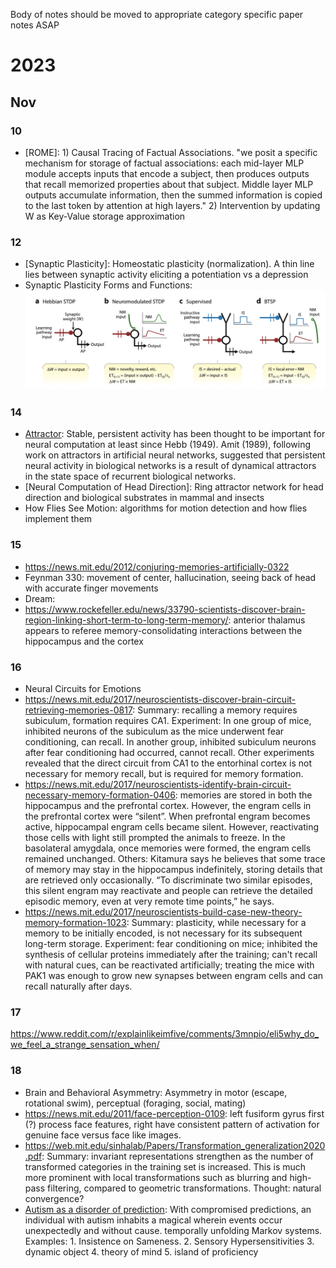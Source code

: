 Body of notes should be moved to appropriate category specific paper notes ASAP

# 2023
## Nov
### 10
- [ROME]: 1) Causal Tracing of Factual Associations. "we posit a specific mechanism for storage of factual associations: each mid-layer MLP module accepts inputs that encode a subject, then produces outputs that recall memorized properties about that subject. Middle layer MLP outputs accumulate information, then the summed information is copied to the last token by attention at high layers." 2) Intervention by updating W as Key-Value storage approximation
### 12
- [Synaptic Plasticity]: Homeostatic plasticity (normalization). A thin line lies between synaptic activity eliciting a potentiation vs a depression
- Synaptic Plasticity Forms and Functions: ![](/images/SP-review-1.png)
### 14
- [Attractor](http://www.scholarpedia.org/article/Attractor_network): Stable, persistent activity has been thought to be important for neural computation at least since Hebb (1949). Amit (1989), following work on attractors in artificial neural networks, suggested that persistent neural activity in biological networks is a result of dynamical attractors in the state space of recurrent biological networks.
- [Neural Computation of Head Direction]: Ring attractor network for head direction and biological substrates in mammal and insects
- How Flies See Motion: algorithms for motion detection and how flies implement them

### 15
- https://news.mit.edu/2012/conjuring-memories-artificially-0322
- Feynman 330: movement of center, hallucination, seeing back of head with accurate finger movements
- Dream: 
- https://www.rockefeller.edu/news/33790-scientists-discover-brain-region-linking-short-term-to-long-term-memory/: anterior thalamus appears to referee memory-consolidating interactions between the hippocampus and the cortex

### 16
- Neural Circuits for Emotions
- https://news.mit.edu/2017/neuroscientists-discover-brain-circuit-retrieving-memories-0817: Summary: recalling a memory requires subiculum, formation requires CA1. Experiment: In one group of mice, inhibited neurons of the subiculum as the mice underwent fear conditioning, can recall. In another group, inhibited subiculum neurons after fear conditioning had occurred, cannot recall. Other experiments revealed that the direct circuit from CA1 to the entorhinal cortex is not necessary for memory recall, but is required for memory formation.
- https://news.mit.edu/2017/neuroscientists-identify-brain-circuit-necessary-memory-formation-0406: memories are stored in both the hippocampus and the prefrontal cortex. However, the engram cells in the prefrontal cortex were “silent”. When prefrontal engram becomes active, hippocampal engram cells became silent. However, reactivating those cells with light still prompted the animals to freeze. In the basolateral amygdala, once memories were formed, the engram cells remained unchanged. Others: Kitamura says he believes that some trace of memory may stay in the hippocampus indefinitely, storing details that are retrieved only occasionally. “To discriminate two similar episodes, this silent engram may reactivate and people can retrieve the detailed episodic memory, even at very remote time points,” he says.
- https://news.mit.edu/2017/neuroscientists-build-case-new-theory-memory-formation-1023: Summary: plasticity, while necessary for a memory to be initially encoded, is not necessary for its subsequent long-term storage. Experiment: fear conditioning on mice; inhibited the synthesis of cellular proteins immediately after the training; can't recall with natural cues, can be reactivated artificially; treating the mice with PAK1 was enough to grow new synapses between engram cells and can recall naturally after days.

### 17
https://www.reddit.com/r/explainlikeimfive/comments/3mnpio/eli5why_do_we_feel_a_strange_sensation_when/

### 18
- Brain and Behavioral Asymmetry: Asymmetry in motor (escape, rotational swim), perceptual (foraging, social, mating)
- https://news.mit.edu/2011/face-perception-0109: left fusiform gyrus first (?) process face features, right have consistent pattern of activation for genuine face versus face like images.
- https://web.mit.edu/sinhalab/Papers/Transformation_generalization2020.pdf:  Summary: invariant representations strengthen as the
number of transformed categories in the training set is increased. This is much
more prominent with local transformations such as blurring and high-pass filtering,
compared to geometric transformations. Thought: natural convergence?
- [Autism as a disorder of prediction](https://www.pnas.org/doi/epdf/10.1073/pnas.1416797111): With compromised predictions, an individual with autism inhabits a magical wherein events occur unexpectedly and without cause. temporally unfolding Markov systems. Examples: 1. Insistence on Sameness. 2. Sensory Hypersensitivities 3. dynamic object 4. theory of mind 5. island of proficiency

